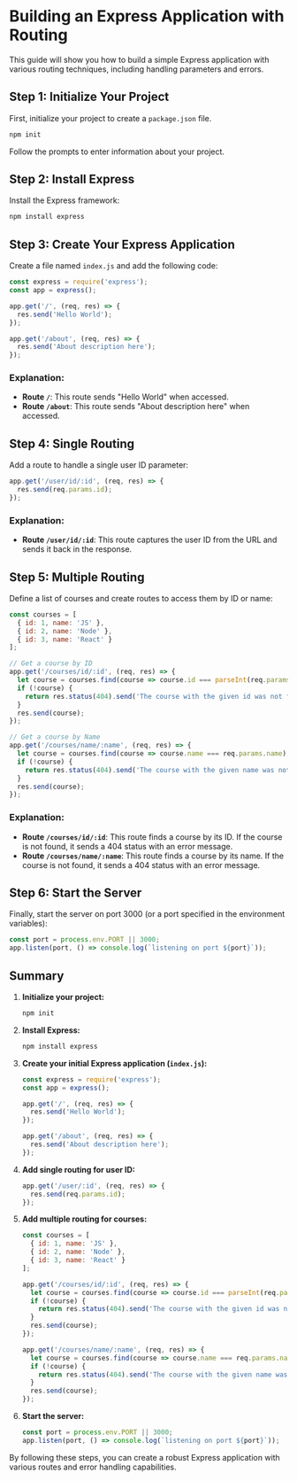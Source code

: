 # Building an Express Application with Routing

This guide will show you how to build a simple Express application with various routing techniques, including handling parameters and errors.

## Step 1: Initialize Your Project

First, initialize your project to create a `package.json` file.

```bash
npm init
```

Follow the prompts to enter information about your project.

## Step 2: Install Express

Install the Express framework:

```bash
npm install express
```

## Step 3: Create Your Express Application

Create a file named `index.js` and add the following code:

```js
const express = require('express');
const app = express();

app.get('/', (req, res) => {
  res.send('Hello World');
});

app.get('/about', (req, res) => {
  res.send('About description here');
});
```

### Explanation:

- **Route `/`**: This route sends "Hello World" when accessed.
- **Route `/about`**: This route sends "About description here" when accessed.

## Step 4: Single Routing

Add a route to handle a single user ID parameter:

```js
app.get('/user/id/:id', (req, res) => {
  res.send(req.params.id);
});
```

### Explanation:

- **Route `/user/id/:id`**: This route captures the user ID from the URL and sends it back in the response.

## Step 5: Multiple Routing

Define a list of courses and create routes to access them by ID or name:

```js
const courses = [
  { id: 1, name: 'JS' },
  { id: 2, name: 'Node' },
  { id: 3, name: 'React' }
];

// Get a course by ID
app.get('/courses/id/:id', (req, res) => {
  let course = courses.find(course => course.id === parseInt(req.params.id));
  if (!course) {
    return res.status(404).send('The course with the given id was not found');
  }
  res.send(course);
});

// Get a course by Name
app.get('/courses/name/:name', (req, res) => {
  let course = courses.find(course => course.name === req.params.name);
  if (!course) {
    return res.status(404).send('The course with the given name was not found');
  }
  res.send(course);
});
```

### Explanation:

- **Route `/courses/id/:id`**: This route finds a course by its ID. If the course is not found, it sends a 404 status with an error message.
- **Route `/courses/name/:name`**: This route finds a course by its name. If the course is not found, it sends a 404 status with an error message.

## Step 6: Start the Server

Finally, start the server on port 3000 (or a port specified in the environment variables):

```js
const port = process.env.PORT || 3000;
app.listen(port, () => console.log(`listening on port ${port}`));
```

## Summary

1. **Initialize your project:**
    ```bash
    npm init
    ```

2. **Install Express:**
    ```bash
    npm install express
    ```

3. **Create your initial Express application (`index.js`):**
    ```js
    const express = require('express');
    const app = express();

    app.get('/', (req, res) => {
      res.send('Hello World');
    });

    app.get('/about', (req, res) => {
      res.send('About description here');
    });
    ```

4. **Add single routing for user ID:**
    ```js
    app.get('/user/:id', (req, res) => {
      res.send(req.params.id);
    });
    ```

5. **Add multiple routing for courses:**
    ```js
    const courses = [
      { id: 1, name: 'JS' },
      { id: 2, name: 'Node' },
      { id: 3, name: 'React' }
    ];

    app.get('/courses/id/:id', (req, res) => {
      let course = courses.find(course => course.id === parseInt(req.params.id));
      if (!course) {
        return res.status(404).send('The course with the given id was not found');
      }
      res.send(course);
    });

    app.get('/courses/name/:name', (req, res) => {
      let course = courses.find(course => course.name === req.params.name);
      if (!course) {
        return res.status(404).send('The course with the given name was not found');
      }
      res.send(course);
    });
    ```

6. **Start the server:**
    ```js
    const port = process.env.PORT || 3000;
    app.listen(port, () => console.log(`listening on port ${port}`));
    ```

By following these steps, you can create a robust Express application with various routes and error handling capabilities.

